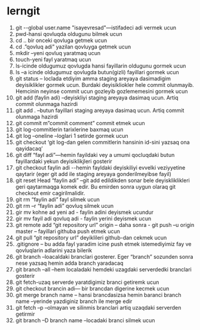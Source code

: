 # lerngit

1)	git --global user.name "isayevresad"—istifadeci adi vermek ucun
2)	pwd-hansi qovluqda oldugunu bilmek ucun
3)	cd .. bir onceki qovluga getmek ucun
4)	cd .”qovluq adi” yazilan qovluyga getmek ucun
5)	mkdir –yeni qovluq yaratmaq ucun
6)	touch-yeni fayl yaratmaq ucun
7)	ls-icinde oldugumuz qovlugda hansi fayillarin oldugunu gormek ucun
8)	ls –a icinde oldugumuz qovlugda butun(gizli) fayillari gormek ucun
9)	git  status – loclada etdiyim amma staging areyaya dasimadigim deyisiklikler gormek ucun. Burdaki deyisikliokler hele commit olunmayib. Hemcinin neyinse commit ucun gozleyib gozlememesini gormek ucun
10)	git add (faylin adi) –deyiskliyi  staging areyaya  dasimaq ucun. Artiq commit olunmaga hazirdi
11)	git add . –butun fayillari   staging areyaya  dasimaq ucun. Artiq commit olunmaga hazirdi
12)	git commit m”commit comment” commit etmek ucun
13)	git log-commitlerin tarixlerine baxmaq ucun
14)	git log –oneline –loglari 1 setirde gormek ucun
15)	git checkout ‘git log-dan gelen commitlerin hansinin id-sini yazsaq ona qayidacaq’
16)	git diff “fayl adi”—hemin fayildaki vey a umumi qocluqdaki butun fayillardaki yekun deyisiklikjleri gosterir
17)	git checkout faylin adi  --hemin fayldaki deyiskiliyi evvelki veziyyetine qaytarir (eger git add ile  staging areyaya gonderilmeyibse fayil)
18)	git reset Head “faylin adi” –git add edildikden sonar bele deyiskliklikleri geri qaytarmaqga komek edir. Bu emirden sonra uygun olaraq git checkout emir cagirilmalidir.
19)	git rm “faylin adi”  fayl silmek ucun
20)	git rm –r “faylin adi”  qovluq silmek ucun
21)	gir mv kohne ad yeni ad  - faylin adini deyismek ucundur
22)	gir mv fayil adi qovluq adi  - faylin yerini deyismek ucun
23)	git remote add “git repository url”  origin – daha sonra  - git push –u origin master – fayillari githuba push etmek ucun
24)	git pull “git repository url” deyiklileri github-dan cekmek ucun
25)	.gitignore – bu adda fayl yaradim icine push etmek istemediyimiz fay ve qovluqlarin adlarini yaza bilerik
26)	git branch –loacaldaki branclari gosterer. Eger “branch” sozunden sonra nese yazsaq hemin adda branch yaradacaq
27)	git branch –all –hem localadaki hemdeki uzagdaki serverdedki branclari gosterir
28)	git fetch-uzaq serverde yaratdigimiz branci getiremk ucun
29)	git checkout brancin adi— bir brancdan digerine kecmek ucun
30)	git merge branch name – hansi brancdasizsa hemin baranci branch name –yerinde yazdiginiz branch ile merge edir
31)	git fetch –p –olmayan  ve silinmis branclari  artiq uzaqdaki serverden getirmir
32)	git branch –D branch name –locadaki branci silmek ucun




